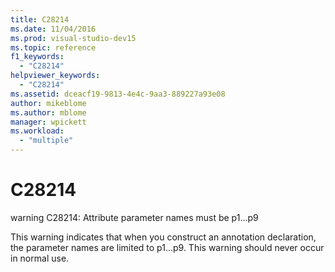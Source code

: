 ```yaml
---
title: C28214
ms.date: 11/04/2016
ms.prod: visual-studio-dev15
ms.topic: reference
f1_keywords:
  - "C28214"
helpviewer_keywords:
  - "C28214"
ms.assetid: dceacf19-9813-4e4c-9aa3-889227a93e08
author: mikeblome
ms.author: mblome
manager: wpickett
ms.workload:
  - "multiple"
---
```

# C28214
warning C28214: Attribute parameter names must be p1...p9

 This warning indicates that when you construct an annotation declaration, the parameter names are limited to p1...p9. This warning should never occur in normal use.